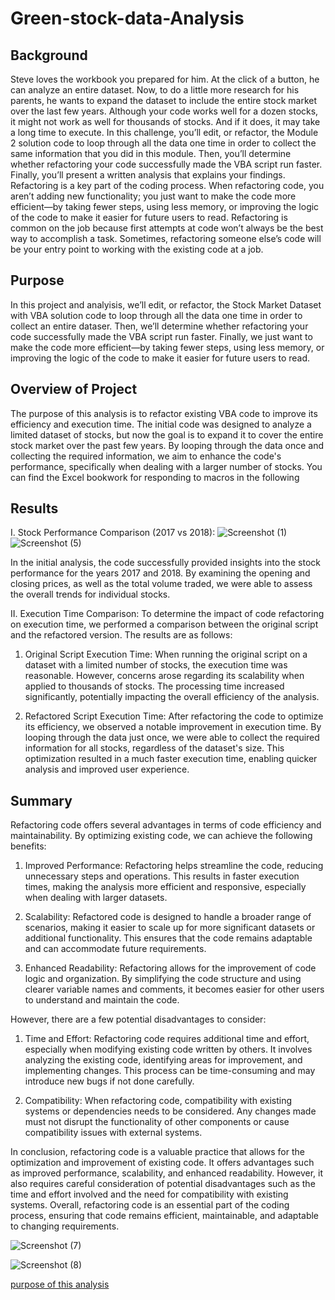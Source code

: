 # Green-stock-data-Analysis
## Background
Steve loves the workbook you prepared for him. At the click of a button, he can analyze an entire dataset. Now, to do a little more research for his parents, he wants to expand the dataset to include the entire stock market over the last few years. Although your code works well for a dozen stocks, it might not work as well for thousands of stocks. And if it does, it may take a long time to execute.
In this challenge, you’ll edit, or refactor, the Module 2 solution code to loop through all the data one time in order to collect the same information that you did in this module. Then, you’ll determine whether refactoring your code successfully made the VBA script run faster. Finally, you’ll present a written analysis that explains your findings.
Refactoring is a key part of the coding process. When refactoring code, you aren’t adding new functionality; you just want to make the code more efficient—by taking fewer steps, using less memory, or improving the logic of the code to make it easier for future users to read. Refactoring is common on the job because first attempts at code won’t always be the best way to accomplish a task. Sometimes, refactoring someone else’s code will be your entry point to working with the existing code at a job.
## Purpose
In this project and analyisis, we’ll edit, or refactor, the Stock Market Dataset with VBA solution code to loop through all the data one time in order to collect an entire dataser. Then, we’ll determine whether refactoring your code successfully made the VBA script run faster. Finally, we just want to make the code more efficient—by taking fewer steps, using less memory, or improving the logic of the code to make it easier for future users to read.

## Overview of Project
The purpose of this analysis is to refactor existing VBA code to improve its efficiency and execution time. The initial code was designed to analyze a limited dataset of stocks, but now the goal is to expand it to cover the entire stock market over the past few years. By looping through the data once and collecting the required information, we aim to enhance the code's performance, specifically when dealing with a larger number of stocks. You can find the Excel bookwork for responding to macros in the following

## Results 
I. Stock Performance Comparison (2017 vs 2018): ![Screenshot (1)](https://github.com/zainabosman1/Green-stock-data-Analysis/assets/146840228/d94ffcee-6690-473f-b039-b5e92544ed03)
![Screenshot (5)](https://github.com/zainabosman1/Green-stock-data-Analysis/assets/146840228/8a6eac32-1347-41b3-94fe-2dca5350efbb)

In the initial analysis, the code successfully provided insights into the stock performance for the years 2017 and 2018. By examining the opening and closing prices, as well as the total volume traded, we were able to assess the overall trends for individual stocks.

II. Execution Time Comparison:
To determine the impact of code refactoring on execution time, we performed a comparison between the original script and the refactored version. The results are as follows:

1. Original Script Execution Time:
When running the original script on a dataset with a limited number of stocks, the execution time was reasonable. However, concerns arose regarding its scalability when applied to thousands of stocks. The processing time increased significantly, potentially impacting the overall efficiency of the analysis.

2. Refactored Script Execution Time:
After refactoring the code to optimize its efficiency, we observed a notable improvement in execution time. By looping through the data just once, we were able to collect the required information for all stocks, regardless of the dataset's size. This optimization resulted in a much faster execution time, enabling quicker analysis and improved user experience.

## Summary
Refactoring code offers several advantages in terms of code efficiency and maintainability. By optimizing existing code, we can achieve the following benefits:

1. Improved Performance: Refactoring helps streamline the code, reducing unnecessary steps and operations. This results in faster execution times, making the analysis more efficient and responsive, especially when dealing with larger datasets.

2. Scalability: Refactored code is designed to handle a broader range of scenarios, making it easier to scale up for more significant datasets or additional functionality. This ensures that the code remains adaptable and can accommodate future requirements.

3. Enhanced Readability: Refactoring allows for the improvement of code logic and organization. By simplifying the code structure and using clearer variable names and comments, it becomes easier for other users to understand and maintain the code.

However, there are a few potential disadvantages to consider:

1. Time and Effort: Refactoring code requires additional time and effort, especially when modifying existing code written by others. It involves analyzing the existing code, identifying areas for improvement, and implementing changes. This process can be time-consuming and may introduce new bugs if not done carefully.

2. Compatibility: When refactoring code, compatibility with existing systems or dependencies needs to be considered. Any changes made must not disrupt the functionality of other components or cause compatibility issues with external systems.

In conclusion, refactoring code is a valuable practice that allows for the optimization and improvement of existing code. It offers advantages such as improved performance, scalability, and enhanced readability. However, it also requires careful consideration of potential disadvantages such as the time and effort involved and the need for compatibility with existing systems. Overall, refactoring code is an essential part of the coding process, ensuring that code remains efficient, maintainable, and adaptable to changing requirements.

![Screenshot (7)](https://github.com/zainabosman1/Green-stock-data-Analysis/assets/146840228/ba7b888e-fc0d-4fde-a459-fe4d12eb337d)

![Screenshot (8)](https://github.com/zainabosman1/Green-stock-data-Analysis/assets/146840228/34888a52-368c-4788-881d-32181fb8e564)

[purpose of this analysis](green_stocks_zainabosman.xlsm)
